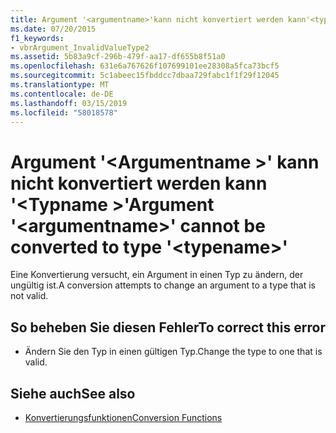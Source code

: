 ```yaml
---
title: Argument '<argumentname>'kann nicht konvertiert werden kann'<typename>"
ms.date: 07/20/2015
f1_keywords:
- vbrArgument_InvalidValueType2
ms.assetid: 5b83a9cf-296b-479f-aa17-df655b8f51a0
ms.openlocfilehash: 631e6a767626f107699101ee28308a5fca73bcf5
ms.sourcegitcommit: 5c1abeec15fbddcc7dbaa729fabc1f1f29f12045
ms.translationtype: MT
ms.contentlocale: de-DE
ms.lasthandoff: 03/15/2019
ms.locfileid: "58018578"
---
```

# <a name="argument-argumentname-cannot-be-converted-to-type-typename"></a><span data-ttu-id="c22c5-102">Argument '\<Argumentname >' kann nicht konvertiert werden kann '\<Typname >'</span><span class="sxs-lookup"><span data-stu-id="c22c5-102">Argument '\<argumentname>' cannot be converted to type '\<typename>'</span></span>
<span data-ttu-id="c22c5-103">Eine Konvertierung versucht, ein Argument in einen Typ zu ändern, der ungültig ist.</span><span class="sxs-lookup"><span data-stu-id="c22c5-103">A conversion attempts to change an argument to a type that is not valid.</span></span>  
  
## <a name="to-correct-this-error"></a><span data-ttu-id="c22c5-104">So beheben Sie diesen Fehler</span><span class="sxs-lookup"><span data-stu-id="c22c5-104">To correct this error</span></span>  
  
-   <span data-ttu-id="c22c5-105">Ändern Sie den Typ in einen gültigen Typ.</span><span class="sxs-lookup"><span data-stu-id="c22c5-105">Change the type to one that is valid.</span></span>  
  
## <a name="see-also"></a><span data-ttu-id="c22c5-106">Siehe auch</span><span class="sxs-lookup"><span data-stu-id="c22c5-106">See also</span></span>

- [<span data-ttu-id="c22c5-107">Konvertierungsfunktionen</span><span class="sxs-lookup"><span data-stu-id="c22c5-107">Conversion Functions</span></span>](../../visual-basic/language-reference/functions/conversion-functions.md)
